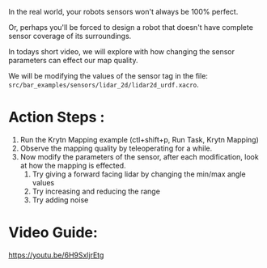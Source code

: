 
In the real world, your robots sensors won't always be 100% perfect.

Or, perhaps you'll be forced to design a robot that doesn't have complete sensor coverage of its surroundings. 

In todays short video, we will explore with how changing the sensor parameters can effect our map quality. 

We will be modifying the values of the sensor tag in the file: 
`src/bar_examples/sensors/lidar_2d/lidar2d_urdf.xacro`. 

# Action Steps :

1. Run the Krytn Mapping example (ctl+shift+p, Run Task, Krytn Mapping)
2. Observe the mapping quality by teleoperating for a while.
3. Now modify the parameters of the sensor, after each modification, look at how the mapping is effected. 
	1. Try giving a forward facing lidar by changing the min/max angle values
	2. Try increasing and reducing the range 
	3. Try adding noise

# Video Guide: 

https://youtu.be/6H9SxljrEtg